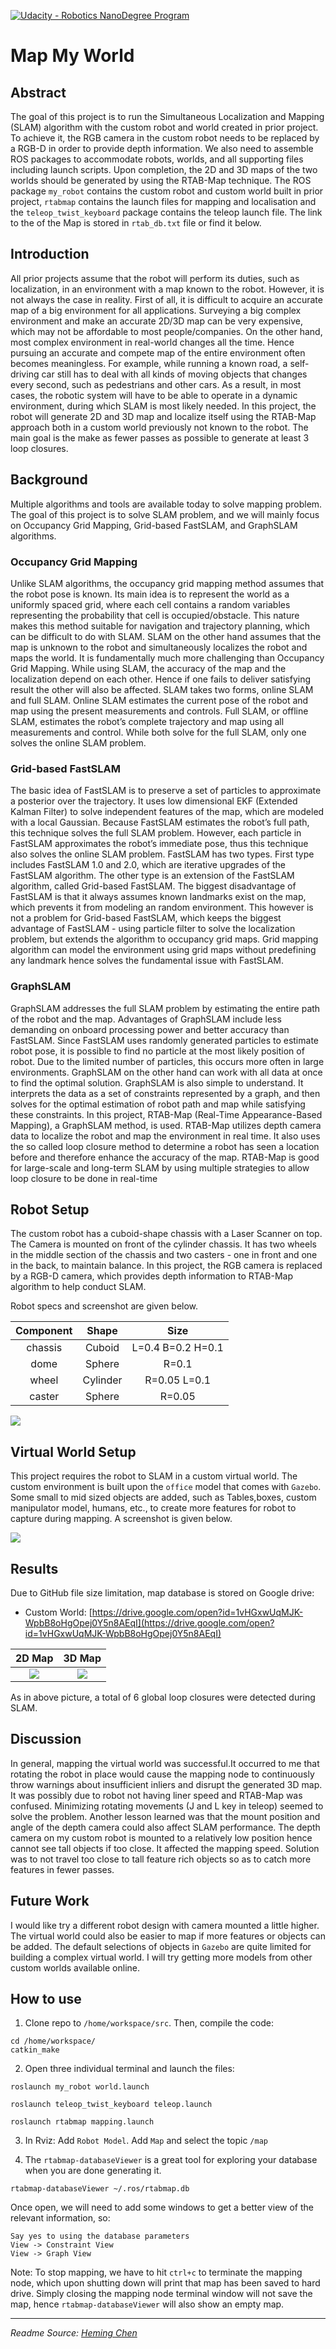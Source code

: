 [![Udacity - Robotics NanoDegree Program](https://s3-us-west-1.amazonaws.com/udacity-robotics/Extra+Images/RoboND_flag.png)](https://www.udacity.com/robotics)

# Map My World 

## Abstract 
The goal of this project is to run the Simultaneous Localization and Mapping (SLAM) algorithm with the custom robot and world created in prior project. To achieve it, the RGB camera in the custom robot needs to be replaced by a RGB-D in order to provide depth information.
We also need to assemble ROS packages to accommodate robots, worlds, and all supporting files including launch scripts. Upon completion, the 2D and 3D maps of the two worlds should be generated by using the RTAB-Map technique.
The ROS package `my_robot` contains the custom robot and custom world built in prior project, `rtabmap` contains the launch files for mapping and localisation and the `teleop_twist_keyboard` package contains the teleop launch file.
The link to the of the Map is stored in `rtab_db.txt` file or find it below.

## Introduction
All prior projects assume that the robot will perform its duties, such as localization, in an environment with a map known to the robot. However, it is not always the case in reality. First of all, it is difficult to acquire an accurate map of a big environment for all applications.
Surveying a big complex environment and make an accurate 2D/3D map can be very expensive, which may not be affordable to most people/companies. On the other hand, most complex environment in real-world changes all the time.
Hence pursuing an accurate and compete map of the entire environment often becomes meaningless. For example, while running a known road, a self-driving car still has to deal with all kinds of moving objects that changes every second, such as pedestrians and other cars. 
As a result, in most cases, the robotic system will have to be able to operate in a dynamic environment, during which SLAM is most likely needed. In this project, the robot will generate 2D and 3D map and localize itself using the RTAB-Map approach both in a custom world previously not known to the robot.
The main goal is the make as fewer passes as possible to generate at least 3 loop closures.

## Background
Multiple algorithms and tools are available today to solve mapping problem. The goal of this project is to solve SLAM problem, and we will mainly focus on Occupancy Grid Mapping, Grid-based FastSLAM, and GraphSLAM algorithms.

### Occupancy Grid Mapping
Unlike SLAM algorithms, the occupancy grid mapping method assumes that the robot pose is known. Its main idea is to represent the world as a uniformly spaced grid, where each cell contains a random variables representing the probability that cell is occupied/obstacle. This nature makes this method suitable for navigation and trajectory planning, which can be difficult to do with SLAM.
SLAM on the other hand assumes that the map is unknown to the robot and simultaneously localizes the robot and maps the world. It is fundamentally much more challenging than Occupancy Grid Mapping. While using SLAM, the accuracy of the map and the localization depend on each other. Hence if one fails to deliver satisfying result the other will also be affected. SLAM takes two forms, online SLAM and full SLAM. Online SLAM estimates the current pose of the robot and map using the present measurements and controls. Full SLAM, or offline SLAM, estimates the robot’s complete trajectory and map using all measurements and control. While both solve for the full SLAM, only one solves the online SLAM problem.

### Grid-based FastSLAM
The basic idea of FastSLAM is to preserve a set of particles to approximate a posterior over the trajectory. It uses low dimensional EKF (Extended Kalman Filter) to solve independent features of the map, which are modeled with a local Gaussian. Because FastSLAM estimates the robot’s full path, this technique solves the full SLAM problem. However, each particle in FastSLAM approximates the robot’s immediate pose, thus this technique also solves the online SLAM problem.
FastSLAM has two types. First type includes FastSLAM 1.0 and 2.0, which are iterative upgrades of the FastSLAM algorithm. The other type is an extension of the FastSLAM algorithm, called Grid-based FastSLAM. The biggest disadvantage of FastSLAM is that it always assumes known landmarks exist on the map, which prevents it from modeling an random environment. This however is not a problem for Grid-based FastSLAM, which keeps the biggest advantage of FastSLAM - using particle filter to solve the localization problem, but extends the algorithm to occupancy grid maps. Grid mapping algorithm can model the environment using grid maps without predefining any landmark hence solves the fundamental issue with FastSLAM.

### GraphSLAM
GraphSLAM addresses the full SLAM problem by estimating the entire path of the robot and the map. Advantages of GraphSLAM include less demanding on onboard processing power and better accuracy than FastSLAM. Since FastSLAM uses randomly generated particles to estimate robot pose, it is possible to find no particle at the most likely position of robot. Due to the limited number of particles, this occurs more often in large environments. GraphSLAM on the other hand can work with all data at once to find the optimal solution. GraphSLAM is also simple to understand. It interprets the data as a set of constraints represented by a graph, and then solves for the optimal estimation of robot path and map while satisfying these constraints.
In this project, RTAB-Map (Real-Time Appearance-Based Mapping), a GraphSLAM method, is used. RTAB-Map utilizes depth camera data to localize the robot and map the environment in real time. It also uses the so called loop closure method to determine a robot has seen a location before and therefore enhance the accuracy of the map. RTAB-Map is good for large-scale and long-term SLAM by using multiple strategies to allow loop closure to be done in real-time

## Robot Setup
The custom robot has a cuboid-shape chassis with a Laser Scanner on top. The Camera is mounted on front of the cylinder chassis. It has two wheels in the middle section of the chassis and two casters - one in front and one in the back, to maintain balance. 
In this project, the RGB camera is replaced by a RGB-D camera, which provides depth information to RTAB-Map algorithm to help conduct SLAM.

Robot specs and screenshot are given below.

| Component          | Shape    | Size             |
|:------------------:|:--------:|:----------------:|
| chassis            | Cuboid   | L=0.4 B=0.2 H=0.1|
| dome               | Sphere   | R=0.1            |
| wheel              | Cylinder | R=0.05 L=0.1     |
| caster             | Sphere   | R=0.05           |

![](https://github.com/Ekanshh/rse_p5_udacity/blob/master/Images/my_robot.png)

## Virtual World Setup
This project requires the robot to SLAM in a custom virtual world.
The custom environment is built upon the `office` model that comes with `Gazebo`. Some small to mid sized objects are added, such as Tables,boxes, custom manipulator model, humans, etc., to create more features for robot to capture during mapping.
A screenshot is given below.

![](https://github.com/Ekanshh/rse_p5_udacity/blob/master/Images/my_world.png)

## Results
Due to GitHub file size limitation, map database is stored on Google drive:
- Custom World: [https://drive.google.com/open?id=1vHGxwUqMJK-WpbB8oHgOpej0Y5n8AEqI](https://drive.google.com/open?id=1vHGxwUqMJK-WpbB8oHgOpej0Y5n8AEqI)

| 2D Map                                                                       | 3D Map                                          |
:-----------------------------------------------------------------------------:|:-----------------------------------------------:
![](https://github.com/Ekanshh/rse_p5_udacity/blob/master/Images/2D_map.png)   | ![](https://github.com/Ekanshh/rse_p5_udacity/blob/master/Images/3D_view.png)

As in above picture, a total of 6 global loop closures were detected during SLAM.

## Discussion
In general, mapping the virtual world was successful.It occurred to me that rotating the robot in place would cause the mapping node to continuously throw warnings about insufficient inliers and disrupt the generated 3D map. It was possibly due to robot not having liner speed and RTAB-Map was confused. Minimizing rotating movements (J and L key in teleop) seemed to solve the problem.
Another lesson learned was that the mount position and angle of the depth camera could also affect SLAM performance. The depth camera on my custom robot is mounted to a relatively low position hence cannot see tall objects if too close. It affected the mapping speed. Solution was to not travel too close to tall feature rich objects so as to catch more features in fewer passes.

## Future Work
I would like try a different robot design with camera mounted a little higher. The virtual world could also be easier to map if more features or objects can be added. The default selections of objects in `Gazebo` are quite limited for building a complex virtual world. I will try getting more models from other custom worlds available online.

## How to use

1. Clone repo to `/home/workspace/src`. Then, compile the code:
```
cd /home/workspace/
catkin_make
```

2. Open three individual terminal and launch the files:

`roslaunch my_robot world.launch`

`roslaunch teleop_twist_keyboard teleop.launch`

`roslaunch rtabmap mapping.launch`

3. In Rviz: 
Add `Robot Model`.
Add `Map` and select the topic `/map`

4. The `rtabmap-databaseViewer` is a great tool for exploring your database when you are done generating it.

`rtabmap-databaseViewer ~/.ros/rtabmap.db `

Once open, we will need to add some windows to get a better view of the relevant information, so:

```
Say yes to using the database parameters
View -> Constraint View
View -> Graph View
```

Note: To stop mapping, we have to hit `ctrl+c` to terminate the mapping node, which upon shutting down will print that map has been saved to hard drive. 
Simply closing the mapping node terminal window will not save the map, hence `rtabmap-databaseViewer` will also show an empty map.

----------
_Readme Source: [Heming Chen](https://github.com/hemingchen)_
